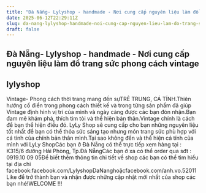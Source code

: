 ```yaml
---
title: "Đà Nẵng- Lylyshop - handmade - Nơi cung cấp nguyên liệu làm đồ trang sức phong cách vintage"
date: 2025-06-12T22:29:11Z
slug: da-nang-lylyshop-handmade-noi-cung-cap-nguyen-lieu-lam-do-trang-suc-phong-cach-vintage
draft: false
---
```


## Đà Nẵng- Lylyshop - handmade - Nơi cung cấp nguyên liệu làm đồ trang sức phong cách vintage

## lylyshop

Vintage- Phong cách thời trang mang đến sựTRẺ TRUNG, CÁ TÍNH.Thiên hướng cổ điển trong phong cách thiết kế và trong từng sản phẩm đã giúp Vintage định hình vị trí của mình và ngày càng được các bạn đón nhận.Bạn đam mê khám phá, thích tìm tòi và thể hiện bản thân.Vintage chính là cách để bạn thể hiện điều đó. LyLy Shop sẽ cung cấp cho bạn những nguyên liệu tốt nhất để bạn có thể thỏa sức sáng tạo nhưng món trang sức phù hợp với cá tính của chính bản thân mình.Tại sao không đến và thể hiện cá tính của mình với LyLy ShopCác bạn ở Đà Nẵng có thể trực tiếp xem hàng tại : K315/6 đường Hải Phòng, Tp.Đà NẵngCác bạn ở xa có thể order qua sđt : 0919.10 09 05Để biết thêm thông tin chi tiết về shop các bạn có thể tìm hiểu tại địa chỉ facebook:facebook.com/LylyshopDaNanghoặcfacebook.com/anh.vo.52011 Like để trở thành bạn và nhận được những cập nhật mới nhất của shop các bạn nhé!WELCOME !!!